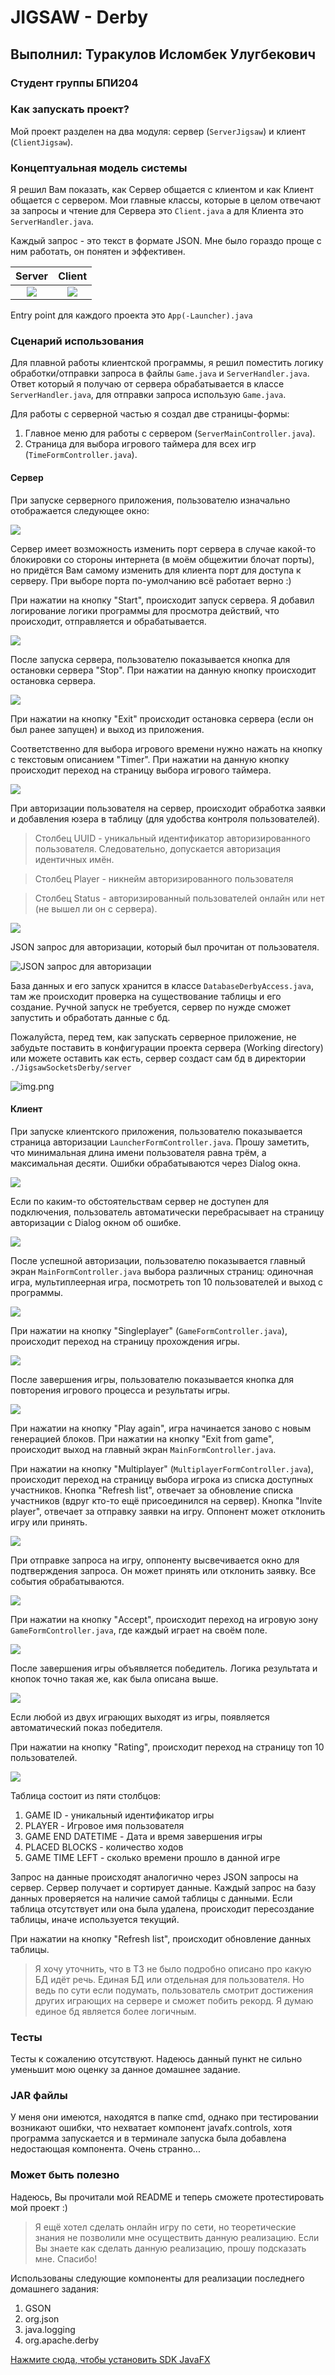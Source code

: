 # JIGSAW - Derby

## Выполнил: Туракулов Исломбек Улугбекович

### Студент группы БПИ204

### Как запускать проект?

Мой проект разделен на два модуля: сервер (`ServerJigsaw`) и клиент (`ClientJigsaw`).

### Концептуальная модель системы

Я решил Вам показать, как Сервер общается с клиентом и как Клиент общается с сервером. Мои главные классы, которые в
целом отвечают за запросы и чтение для Сервера это `Client.java` а для Клиента это `ServerHandler.java`.

Каждый запрос - это текст в формате JSON. Мне было гораздо проще с ним работать, он понятен и эффективен.

|         Server         |         Client         |
|:----------------------:|:----------------------:|
| ![](images/Server.png) | ![](images/Client.png) |

Entry point для каждого проекта это `App(-Launcher).java`

### Сценарий использования

Для плавной работы клиентской программы, я решил поместить логику обработки/отправки запроса в файлы `Game.java`
и `ServerHandler.java`. Ответ который я получаю от сервера обрабатывается в классе `ServerHandler.java`, для отправки
запроса использую `Game.java`.

Для работы с серверной частью я создал две страницы-формы:

1) Главное меню для работы с сервером (`ServerMainController.java`).
2) Страница для выбора игрового таймера для всех игр (`TimeFormController.java`).

#### Сервер

При запуске серверного приложения, пользователю изначально отображается следующее окно:

![](images/server/server_first.png)

Сервер имеет возможность изменить порт сервера в случае какой-то блокировки со стороны интернета (в моём общежитии
блочат порты), но придётся Вам самому изменить для клиента порт для доступа к серверу. При выборе порта по-умолчанию всё
работает верно :)

При нажатии на кнопку "Start", происходит запуск сервера. Я добавил логирование логики программы для просмотра действий,
что происходит, отправляется и обрабатывается.

![](images/server/server_third.png)

После запуска сервера, пользователю показывается кнопка для остановки сервера "Stop". При нажатии на данную кнопку
происходит остановка сервера.

![](images/server/server_fourth.png)

При нажатии на кнопку "Exit" происходит остановка сервера (если он был ранее запущен) и выход из приложения.

Соответственно для выбора игрового времени нужно нажать на кнопку с текстовым описанием "Timer". При нажатии на данную
кнопку происходит переход на страницу выбора игрового таймера.

![](images/server/server_second.png)

При авторизации пользователя на сервер, происходит обработка заявки и добавления юзера в таблицу (для удобства контроля
пользователей).

> Столбец UUID - уникальный идентификатор авторизированного пользователя. Следовательно, допускается авторизация идентичных имён.

> Столбец Player - никнейм авторизированного пользователя

> Столбец Status - авторизированный пользователей онлайн или нет (не вышел ли он с сервера).

![](images/server/server_fifth.png)

JSON запрос для авторизации, который был прочитан от пользователя.

![JSON запрос для авторизации](images/server/server_sixth.png)

База данных и его запуск хранится в классе `DatabaseDerbyAccess.java`, там же происходит проверка на существование
таблицы и его создание. Ручной запуск не требуется, сервер по нужде сможет запустить и обработать данные с бд.

Пожалуйста, перед тем, как запускать серверное приложение, не забудьте поставить в конфигурации проекта сервера (Working
directory) или можете оставить как есть, сервер создаст сам бд в директории `./JigsawSocketsDerby/server`

![img.png](images/server/server_ninth.png)

#### Клиент

При запуске клиентского приложения, пользователю показывается страница авторизации `LauncherFormController.java`. Прошу
заметить, что минимальная длина имени пользователя равна трём, а максимальная десяти. Ошибки обрабатываются через Dialog
окна.

![](images/client/client_first.png)

Если по каким-то обстоятельствам сервер не доступен для подключения, пользователь автоматически перебрасывает на
страницу авторизации с Dialog окном об ошибке.

![](images/client/client_second.png)

После успешной авторизации, пользователю показывается главный экран `MainFormController.java` выбора различных страниц:
одиночная игра, мультиплеерная игра, посмотреть топ 10 пользователей и выход с программы.

![](images/client/client_third.png)

При нажатии на кнопку "Singleplayer" (`GameFormController.java`), происходит переход на страницу прохождения игры.

![](images/client/client_fourth.png)

После завершения игры, пользователю показывается кнопка для повторения игрового процесса и результаты игры.

![](images/client/client_fifth.png)

При нажатии на кнопку "Play again", игра начинается заново с новым генерацией блоков. При нажатии на кнопку "Exit from
game", происходит выход на главный экран `MainFormController.java`.

При нажатии на кнопку "Multiplayer" (`MultiplayerFormController.java`), происходит переход на страницу выбора игрока из
списка доступных участников. Кнопка "Refresh list", отвечает за обновление списка участников (вдруг кто-то ещё
присоединился на сервер). Кнопка "Invite player", отвечает за отправку заявки на игру. Оппонент может отклонить игру или
принять.

![](images/client/client_sixth.png)

При отправке запроса на игру, оппоненту высвечивается окно для подтверждения запроса. Он может принять или отклонить
заявку. Все события обрабатываются.

![](images/client/client_seventh.png)

При нажатии на кнопку "Accept", происходит переход на игровую зону `GameFormController.java`, где каждый играет на своём
поле.

![](images/client/client_eighth.png)

После завершения игры объявляется победитель. Логика результата и кнопок точно такая же, как была описана выше.

![](images/client/client_ninth.png)

Если любой из двух играющих выходят из игры, появляется автоматический показ победителя.

При нажатии на кнопку "Rating", происходит переход на страницу топ 10 пользователей.

![](images/client/client_tenth.jpg)

Таблица состоит из пяти столбцов:

1) GAME ID - уникальный идентификатор игры
2) PLAYER - Игровое имя пользователя
3) GAME END DATETIME - Дата и время завершения игры
4) PLACED BLOCKS - количество ходов
5) GAME TIME LEFT - сколько времени прошло в данной игре

Запрос на данные происходят аналогично через JSON запросы на сервер. Сервер получает и сортирует данные.
Каждый запрос на базу данных проверяется на наличие самой таблицы с данными. Если таблица отсутствует или она была
удалена, происходит пересоздание таблицы, иначе используется текущий.

При нажатии на кнопку "Refresh list", происходит обновление данных таблицы.

> Я хочу уточнить, что в ТЗ не было подробно описано про какую БД идёт речь. Единая БД или отдельная для пользователя. Но ведь по сути если подумать, пользователь смотрит достижения других играющих на сервере и сможет побить рекорд. Я думаю единое бд является более логичным.

### Тесты

Тесты к сожалению отсутствуют. Надеюсь данный пункт не сильно уменьшит мою оценку за данное домашнее задание.

### JAR файлы

У меня они имеются, находятся в папке cmd, однако при тестировании возникают ошибки, что нехватает компонент
javafx.controls, хотя программа запускается и в терминале запуска была добавлена недостающая компонента. Очень
странно...

### Может быть полезно

Надеюсь, Вы прочитали мой README и теперь сможете протестировать мой проект :)

> Я ещё хотел сделать онлайн игру по сети, но теоретические знания не позволили мне осуществить данную реализацию. Если Вы знаете как сделать данную реализацию, прошу подсказать мне. Спасибо!

Использованы следующие компоненты для реализации последнего домашнего задания:

1) GSON
2) org.json
3) java.logging
4) org.apache.derby

[Нажмите сюда, чтобы установить SDK JavaFX](https://download2.gluonhq.com/openjfx/18.0.1/openjfx-18.0.1_windows-x64_bin-sdk.zip)